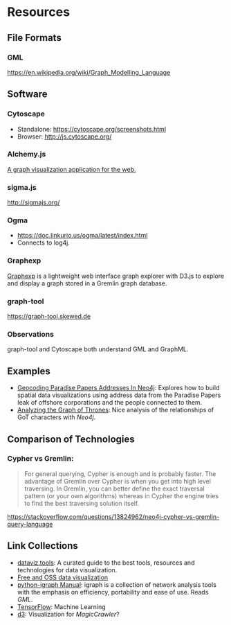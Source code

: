 # Resources

## File Formats

### GML
https://en.wikipedia.org/wiki/Graph_Modelling_Language

## Software

### Cytoscape

  * Standalone: https://cytoscape.org/screenshots.html
  * Browser: http://js.cytoscape.org/

### Alchemy.js

[A graph visualization application for the web.](http://graphalchemist.github.io/Alchemy/#/)

### sigma.js

http://sigmajs.org/
    
### Ogma

* https://doc.linkurio.us/ogma/latest/index.html
* Connects to log4j.
    
### Graphexp

[Graphexp](https://github.com/bricaud/graphexp) 
is a lightweight web interface graph explorer with D3.js to explore and
display a graph stored in a Gremlin graph database.

### graph-tool
https://graph-tool.skewed.de

### Observations

graph-tool and Cytoscape both understand GML and GraphML.

## Examples

  * [Geocoding Paradise Papers Addresses In Neo4j](https://www.lyonwj.com/2017/11/28/geocoding-paradise-papers-neo4j-spatial-visualization/):
    Explores how to build spatial data visualizations using address data from
    the Paradise Papers leak of offshore corporations and the people 
    connected to them.
  * [Analyzing the Graph of Thrones](https://www.lyonwj.com/2016/06/26/graph-of-thrones-neo4j-social-network-analysis/):
    Nice analysis of the relationships of GoT characters with _Neo4j_.

## Comparison of Technologies

### Cypher vs Gremlin:

> For general querying, Cypher is enough and is probably faster. The advantage 
> of Gremlin over Cypher is when you get into high   level traversing. In 
> Gremlin, you can better define the exact traversal pattern (or your own 
> algorithms) whereas in Cypher the engine tries to find the best traversing 
> solution itself.

https://stackoverflow.com/questions/13824962/neo4j-cypher-vs-gremlin-query-language

## Link Collections

  * [dataviz.tools](https://dataviz.tools/category/network-visualization/): A 
    curated guide to the best tools, resources and technologies for data 
    visualization.
  * [Free and OSS data visualization](https://blog.capterra.com/free-and-open-source-data-visualization-tools/)
  * [python-igraph Manual](https://igraph.org/python/doc/tutorial/tutorial.html):
    igraph is a collection of network analysis tools with the emphasis on 
    efficiency, portability and ease of use. Reads _GML_.
  * [TensorFlow](https://www.tensorflow.org/): Machine Learning
  * [d3](https://github.com/d3/d3/wiki/Gallery): Visualization for _MagicCrawler_?
    